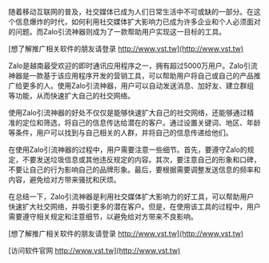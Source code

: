 随着移动互联网的普及，社交媒体已成为人们日常生活中不可或缺的一部分。在这个信息爆炸的时代，如何利用社交媒体扩大影响力已成为许多企业和个人必须面对的问题。而Zalo引流神器则成为了一款帮助用户实现这一目标的工具。

[想了解推广相关软件的朋友请登录 http://www.vst.tw](http://www.vst.tw)

Zalo是越南最受欢迎的即时通讯应用程序之一，拥有超过5000万用户。Zalo引流神器是一款基于该应用程序开发的营销工具，可以帮助用户将自己或自己的产品推广给更多的人。使用Zalo引流神器，用户可以自动发送消息、加好友、建立群组等功能，从而快速扩大自己的社交网络。

使用Zalo引流神器的好处不仅仅是能够快速扩大自己的社交网络，还能够通过精准的定位和筛选，将自己的信息传达给潜在的客户。通过设置关键词、地区、年龄等条件，用户可以找到与自己相关的人群，并将自己的信息传递给他们。

在使用Zalo引流神器的过程中，用户需要注意一些细节。首先，要遵守Zalo的规定，不要发送垃圾信息或其他违反规定的内容。其次，要注意自己的形象和口碑，不要让自己的行为影响自己的品牌形象。最后，要根据需要调整发送信息的频率和内容，避免给对方带来骚扰和厌烦。

在总结一下，Zalo引流神器是利用社交媒体扩大影响力的好工具，可以帮助用户快速扩大社交网络，并吸引更多的潜在客户。但是，在使用该工具的过程中，用户需要遵守相关规定和注意细节，以避免给对方带来不良影响。

[想了解推广相关软件的朋友请登录 http://www.vst.tw](http://www.vst.tw)


[访问软件官网 http://www.vst.tw](http://www.vst.tw)
